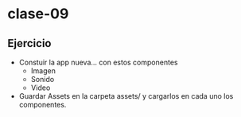 # clase-09


## Ejercicio
* Constuir la app nueva... con estos componentes
    *   Imagen
    *   Sonido
    *   Video
* Guardar Assets en la carpeta assets/<lo que sea> y cargarlos en cada uno los componentes.